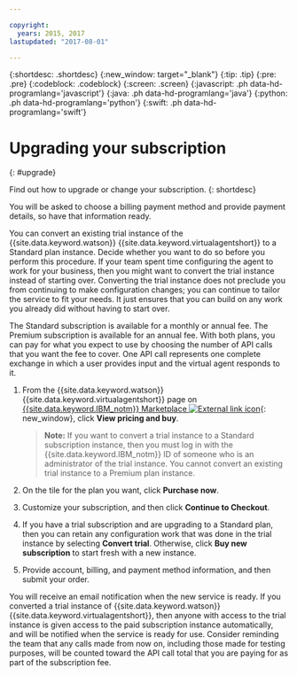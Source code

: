 ```yaml
---

copyright:
  years: 2015, 2017
lastupdated: "2017-08-01"

---
```


{:shortdesc: .shortdesc}
{:new_window: target="_blank"}
{:tip: .tip}
{:pre: .pre}
{:codeblock: .codeblock}
{:screen: .screen}
{:javascript: .ph data-hd-programlang='javascript'}
{:java: .ph data-hd-programlang='java'}
{:python: .ph data-hd-programlang='python'}
{:swift: .ph data-hd-programlang='swift'}

# Upgrading your subscription
{: #upgrade}

Find out how to upgrade or change your subscription.
{: shortdesc}

You will be asked to choose a billing payment method and provide payment details, so have that information ready.

You can convert an existing trial instance of the {{site.data.keyword.watson}} {{site.data.keyword.virtualagentshort}} to a Standard plan instance. Decide whether you want to do so before you perform this procedure. If your team spent time configuring the agent to work for your business, then you might want to convert the trial instance instead of starting over. Converting the trial instance does not preclude you from continuing to make configuration changes; you can continue to tailor the service to fit your needs. It just ensures that you can build on any work you already did without having to start over.

The Standard subscription is available for a monthly or annual fee. The Premium subscription is available for an annual fee. With both plans, you can pay for what you expect to use by choosing the number of API calls that you want the fee to cover. One API call represents one complete exchange in which a user provides input and the virtual agent responds to it.

1.  From the {{site.data.keyword.watson}} {{site.data.keyword.virtualagentshort}} page on [{{site.data.keyword.IBM_notm}} Marketplace ![External link icon](../../icons/launch-glyph.svg "External link icon")](https://www.ibm.com/marketplace/cloud/cognitive-customer-engagement/){: new_window}, click **View pricing and buy**.

    > **Note:** If you want to convert a trial instance to a Standard subscription instance, then you must log in with the {{site.data.keyword.IBM_notm}} ID of someone who is an administrator of the trial instance. You cannot convert an existing trial instance to a Premium plan instance.

1.  On the tile for the plan you want, click **Purchase now**.
1.  Customize your subscription, and then click **Continue to Checkout**.
1.  If you have a trial subscription and are upgrading to a Standard plan, then you can retain any configuration work that was done in the trial instance by selecting **Convert trial**. Otherwise, click **Buy new subscription** to start fresh with a new instance.
1.  Provide account, billing, and payment method information, and then submit your order.

You will receive an email notification when the new service is ready. If you converted a trial instance of {{site.data.keyword.watson}} {{site.data.keyword.virtualagentshort}}, then anyone with access to the trial instance is given access to the paid subscription instance automatically, and will be notified when the service is ready for use. Consider reminding the team that any calls made from now on, including those made for testing purposes, will be counted toward the API call total that you are paying for as part of the subscription fee.